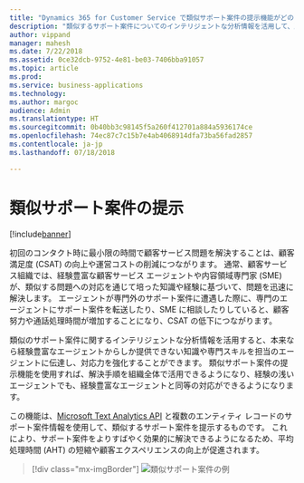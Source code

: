 ```yaml
---
title: "Dynamics 365 for Customer Service で類似サポート案件の提示機能がどのように役立つか"
description: "類似するサポート案件についてのインテリジェントな分析情報を活用して、顧客サービス組織のエージェントに知識や専門スキルを伝達する方法について説明します。"
author: vippand
manager: mahesh
ms.date: 7/22/2018
ms.assetid: 0ce32dcb-9752-4e81-be03-7406bba91057
ms.topic: article
ms.prod: 
ms.service: business-applications
ms.technology: 
ms.author: margoc
audience: Admin
ms.translationtype: HT
ms.sourcegitcommit: 0b40bb3c98145f5a260f412701a884a5936174ce
ms.openlocfilehash: 74ec87c7c15b7e4ab4068914dfa73ba56fad2857
ms.contentlocale: ja-jp
ms.lasthandoff: 07/18/2018

---
```


#  <a name="suggest-similar-cases"></a>類似サポート案件の提示  

[!include[banner](../../../includes/banner.md)]

初回のコンタクト時に最小限の時間で顧客サービス問題を解決することは、顧客満足度 (CSAT) の向上や運営コストの削減につながります。  通常、顧客サービス組織では、経験豊富な顧客サービス エージェントや内容領域専門家 (SME) が、類似する問題への対応を通じて培った知識や経験に基づいて、問題を迅速に解決します。 エージェントが専門外のサポート案件に遭遇した際に、専門のエージェントにサポート案件を転送したり、SME に相談したりしていると、顧客努力や通話処理時間が増加することになり、CSAT の低下につながります。  

類似のサポート案件に関するインテリジェントな分析情報を活用すると、本来なら経験豊富なエージェントからしか提供できない知識や専門スキルを担当のエージェントに伝達し、対応力を強化することができます。  類似サポート案件の提示機能を使用すれば、解決手順を組織全体で活用できるようになり、経験の浅いエージェントでも、経験豊富なエージェントと同等の対応ができるようになります。  

この機能は、[Microsoft Text Analytics API](https://azure.microsoft.com/en-in/services/cognitive-services/text-analytics/) と複数のエンティティ レコードのサポート案件情報を使用して、類似するサポート案件を提示するものです。 これにより、サポート案件をよりすばやく効果的に解決できるようになるため、平均処理時間 (AHT) の短縮や顧客エクスペリエンスの向上が促進されます。

> [!div class="mx-imgBorder"]
> ![](media/similar-cases.png "類似サポート案件の例")

